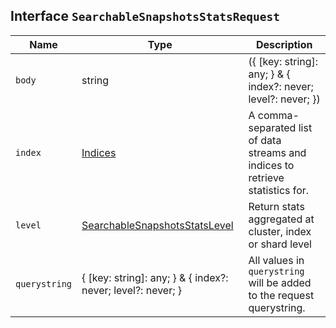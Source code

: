 ## Interface `SearchableSnapshotsStatsRequest`

| Name | Type | Description |
| - | - | - |
| `body` | string | ({ [key: string]: any; } & { index?: never; level?: never; }) | All values in `body` will be added to the request body. |
| `index` | [Indices](./Indices.md) | A comma-separated list of data streams and indices to retrieve statistics for. |
| `level` | [SearchableSnapshotsStatsLevel](./SearchableSnapshotsStatsLevel.md) | Return stats aggregated at cluster, index or shard level |
| `querystring` | { [key: string]: any; } & { index?: never; level?: never; } | All values in `querystring` will be added to the request querystring. |
